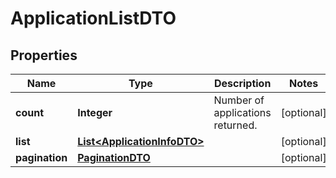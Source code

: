 

# ApplicationListDTO

## Properties

Name | Type | Description | Notes
------------ | ------------- | ------------- | -------------
**count** | **Integer** | Number of applications returned.  |  [optional]
**list** | [**List&lt;ApplicationInfoDTO&gt;**](ApplicationInfoDTO.md) |  |  [optional]
**pagination** | [**PaginationDTO**](PaginationDTO.md) |  |  [optional]



